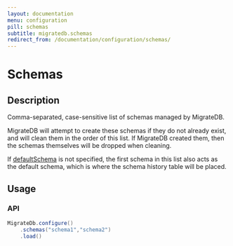 ```yaml
---
layout: documentation
menu: configuration
pill: schemas
subtitle: migratedb.schemas
redirect_from: /documentation/configuration/schemas/
---
```


# Schemas

## Description

Comma-separated, case-sensitive list of schemas managed by MigrateDB.

MigrateDB will attempt to create these schemas if they do not already exist, and will clean them in the order of this
list.
If MigrateDB created them, then the schemas themselves will be dropped when cleaning.

If [defaultSchema](/migratedb/documentation/configuration/parameters/defaultSchema) is not specified, the first schema in this
list also acts as the default schema, which is where the schema history table will be placed.

## Usage

### API

```java
MigrateDb.configure()
    .schemas("schema1","schema2")
    .load()
```
